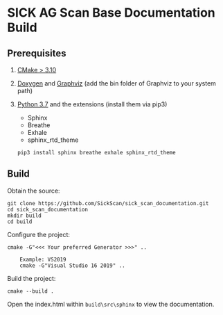 # SICK AG Scan Base Documentation Build

## Prerequisites
1. [CMake > 3.10](https://cmake.org/download/)
2. [Doxygen](http://www.doxygen.nl/download.html) and [Graphviz](https://graphviz.gitlab.io/download/) (add the bin folder of Graphviz to your system path)
3. [Python 3.7](https://www.python.org/downloads) and the extensions (install them via pip3)
    * Sphinx
    * Breathe
    * Exhale
    * sphinx_rtd_theme

    ```console
    pip3 install sphinx breathe exhale sphinx_rtd_theme
    ```

## Build

Obtain the source:
```console
git clone https://github.com/SickScan/sick_scan_documentation.git
cd sick_scan_documentation
mkdir build
cd build
```
Configure the project:
```console
cmake -G"<<< Your preferred Generator >>>" ..

    Example: VS2019
    cmake -G"Visual Studio 16 2019" ..
```
Build the project:
```console
cmake --build .
```

Open the index.html within ``build\src\sphinx`` to view the documentation.
